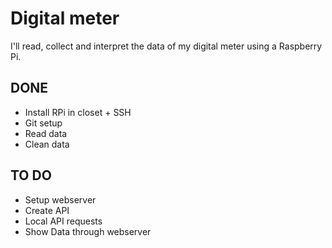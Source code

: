 # Digital meter

I'll read, collect and interpret the data of my digital meter using a Raspberry Pi.

## DONE

- Install RPi in closet + SSH 
- Git setup
- Read data
- Clean data

## TO DO

- Setup webserver
- Create API
- Local API requests
- Show Data through webserver
